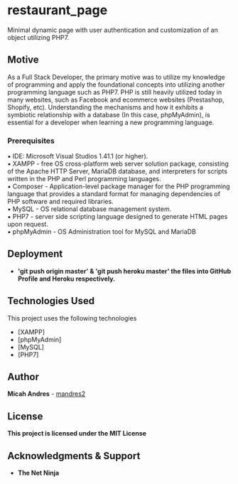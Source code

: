 # restaurant_page
Minimal dynamic page with user authentication and customization of an object utilizing PHP7.

## Motive
As a Full Stack Developer, the primary motive was to utilize my knowledge of programming and apply the foundational concepts into utilizing another programming language such as PHP7. PHP is still heavily utilized today in many websites, such as Facebook and ecommerce websites (Prestashop, Shopify, etc). Understanding the mechanisms and how it exhibits a symbiotic relationship with a database (In this case, phpMyAdmin), is essential for a developer when learning a new programming language.

### Prerequisites

:black_small_square: IDE: Microsoft Visual Studios 1.41.1 (or higher).
<br>
:black_small_square: XAMPP - free OS cross-platform web server solution package, consisting of the Apache HTTP Server, MariaDB database, and interpreters for scripts written in the PHP and Perl programming languages.
<br>
:black_small_square: Composer - Application-level package manager for the PHP programming language that provides a standard format for managing dependencies of PHP software and required libraries.
<br>
:black_small_square: MySQL - OS relational database management system.
<br>
:black_small_square: PHP7 - server side scripting language designed to generate HTML pages upon request.
<br>
:black_small_square: phpMyAdmin - OS Administration tool for MySQL and MariaDB

## Deployment

* <b> 'git push origin master' & 'git push heroku master' the files into GitHub Profile and Heroku respectively.</b>

## Technologies Used

This project uses the following technologies

- [XAMPP]
- [phpMyAdmin]
- [MySQL]
- [PHP7]
## Author

**Micah Andres** - [mandres2](https://github.com/mandres2)

## License

<b>This project is licensed under the MIT License</b>

## Acknowledgments & Support

* <b> The Net Ninja </b>